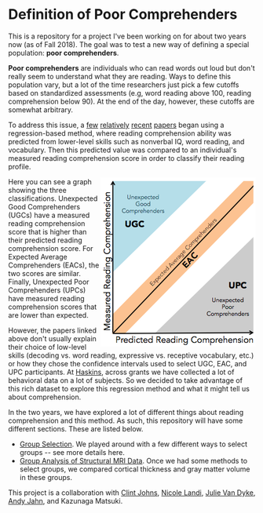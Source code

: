 # Definition of Poor Comprehenders

This is a repository for a project I've been working on for about two years now (as of Fall 2018). The goal was to test a new way of defining a special population: **poor comprehenders**. 

**Poor comprehenders** are individuals who can read words out loud but don't really seem to understand what they are reading. Ways to define this population vary, but a lot of the time researchers just pick a few cutoffs based on standardized assessments (e.g, word reading above 100, reading comprehension below 90). At the end of the day, however, these cutoffs are somewhat arbitrary.

To address this issue, a [few](http://psycnet.apa.org/doiLanding?doi=10.1037%2Fa0023495) [relatively](https://www.ncbi.nlm.nih.gov/pubmed/24306458) [recent](http://www.tandfonline.com/doi/abs/10.1080/10888438.2013.775130) [papers](http://onlinelibrary.wiley.com/doi/10.1111/1467-9817.12108/abstract;jsessionid=044A34EA37801AD042C0CF7B96E1CC20.f04t04) began using a regression-based method, where reading comprehension ability was predicted from lower-level skills such as nonverbal IQ, word reading, and vocabulary. Then this predicted value was compared to an individual's measured reading comprehension score in order to classify their reading profile.

<img align="right" src="./Images/RegMethod.png"> Here you can see a graph showing the three classifications. Unexpected Good Comprehenders (UGCs) have a measured reading comprehension score that is higher than their predicted reading comprehension score. For Expected Average Comprehenders (EACs), the two scores are similar. Finally, Unexpected Poor Comprehenders (UPCs) have measured reading comprehension scores that are lower than expected.

However, the papers linked above don't usually explain their choice of low-level skills (decoding vs. word reading, expressive vs. receptive vocabulary, etc.) or how they chose the confidence intervals used to select UGC, EAC, and UPC participants. At [Haskins](http://haskinslabs.org/), across grants we have collected a lot of behavioral data on a lot of subjects. So we decided to take advantage of this rich dataset to explore this regression method and what it might tell us about comprehension.

In the two years, we have explored a lot of different things about reading comprehension and this method. As such, this repository will have some different sections. These are listed below.

* [Group Selection](./GroupSelection.md). We played around with a few different ways to select groups -- see more details here.
* [Group Analysis of Structural MRI Data](./sMRI.md). Once we had some methods to select groups, we compared cortical thickness and gray matter volume in these groups.

This project is a collaboration with [Clint Johns](http://www.haskins.yale.edu/staff/johnsc.html), [Nicole Landi](https://psych.uconn.edu/faculty/nicole-landi/), [Julie Van Dyke](http://www.haskins.yale.edu/staff/vandyke.html), [Andy Jahn](https://www.andysbrainblog.com/), and Kazunaga Matsuki.
